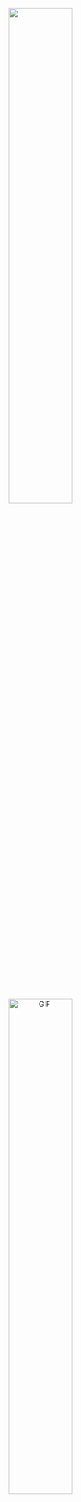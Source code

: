 <p align="center">
 <img src="https://github-readme-stats.vercel.app/api?username=bewhale&show_icons=true&theme=tokyonight&hide_border=true" width="50%" height="auto">
<img alt="GIF" src="https://media.giphy.com/media/836HiJc7pgzy8iNXCn/giphy.gif" width="50%" height="auto" />

</p>
